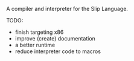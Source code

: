 A compiler and interpreter for the Slip Language.

TODO:
 - finish targeting x86
 - improve (create) documentation
 - a better runtime
 - reduce interpreter code to macros
